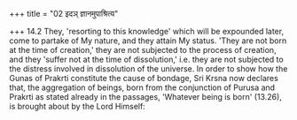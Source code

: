 +++
title = "02 इदञ् ज्ञानमुपाश्रित्य"

+++
14.2 They, 'resorting to this knowledge' which will be expounded later,
come to partake of My nature, and they attain My status. 'They are not
born at the time of creation,' they are not subjected to the process of
creation, and they 'suffer not at the time of dissolution,' i.e. they
are not subjected to the distress involved in dissolution of the
universe. In order to show how the Gunas of Prakrti constitute the cause
of bondage, Sri Krsna now declares that, the aggregation of beings, born
from the conjunction of Purusa and Prakrti as stated already in the
passages, 'Whatever being is born' (13.26), is brought about by the Lord
Himself:
